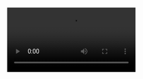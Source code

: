 ![](https://github.com/dongbeiyewu/leetcode/raw/master/video/%E4%B8%A4%E6%95%B0%E4%B9%8B%E5%92%8C.mp4)